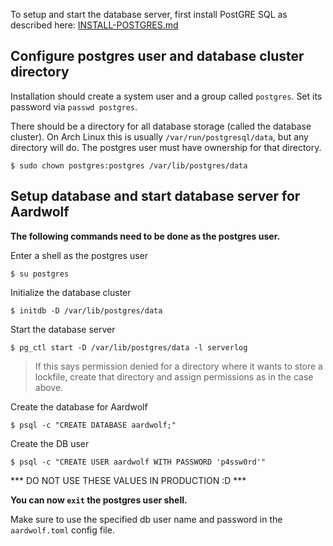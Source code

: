 To setup and start the database server, first install PostGRE SQL as described here:
[INSTALL-POSTGRES.md](INSTALL-POSTGRES.md)

## Configure postgres user and database cluster directory ##

Installation should create a system user and a group called `postgres`.
Set its password via `passwd postgres`.

There should be a directory for all database storage (called the database cluster).
On Arch Linux this is usually `/var/run/postgresql/data`, but any directory will do.
The postgres user must have ownership for that directory.

    $ sudo chown postgres:postgres /var/lib/postgres/data

## Setup database and start database server for Aardwolf ##

**The following commands need to be done as the postgres user.** 

Enter a shell as the postgres user

    $ su postgres

Initialize the database cluster 

    $ initdb -D /var/lib/postgres/data

Start the database server

    $ pg_ctl start -D /var/lib/postgres/data -l serverlog
    
> If this says permission denied for a directory where it wants to store a lockfile, create that directory and assign permissions as in the case above.

Create the database for Aardwolf
    
    $ psql -c "CREATE DATABASE aardwolf;"

Create the DB user

    $ psql -c "CREATE USER aardwolf WITH PASSWORD 'p4ssw0rd'"
    
*** DO NOT USE THESE VALUES IN PRODUCTION :D ***

**You can now `exit` the postgres user shell.**

Make sure to use the specified db user name and password in the `aardwolf.toml` config file.
